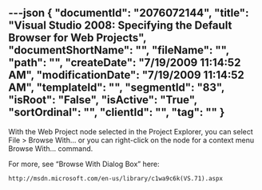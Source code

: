 ---json
{
  "documentId": "2076072144",
  "title": "Visual Studio 2008: Specifying the Default Browser for Web Projects",
  "documentShortName": "",
  "fileName": "",
  "path": "",
  "createDate": "7/19/2009 11:14:52 AM",
  "modificationDate": "7/19/2009 11:14:52 AM",
  "templateId": "",
  "segmentId": "83",
  "isRoot": "False",
  "isActive": "True",
  "sortOrdinal": "",
  "clientId": "",
  "tag": ""
}
---

With the Web Project node selected in the Project Explorer, you can select File &gt; Browse With… or you can right-click on the node for a context menu Browse With… command.

For more, see “Browse With Dialog Box” here:

    http://msdn.microsoft.com/en-us/library/c1wa9c6k(VS.71).aspx
